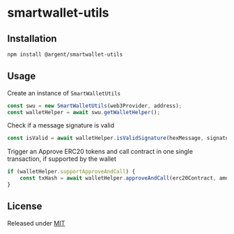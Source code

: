 # smartwallet-utils

## Installation

```bash
npm install @argent/smartwallet-utils
```

## Usage

Create an instance of `SmartWalletUtils`

```js
const swu = new SmartWalletUtils(web3Provider, address);
const walletHelper = await swu.getWalletHelper();
```

Check if a message signature is valid

```js
const isValid = await walletHelper.isValidSignature(hexMessage, signature);
```

Trigger an Approve ERC20 tokens and call contract in one single transaction, if supported by the wallet

```js
if (walletHelper.supportApproveAndCall) {
    const txHash = await walletHelper.approveAndCall(erc20Contract, amount, contract, data);
}
```

## License

Released under [MIT](LICENSE)
